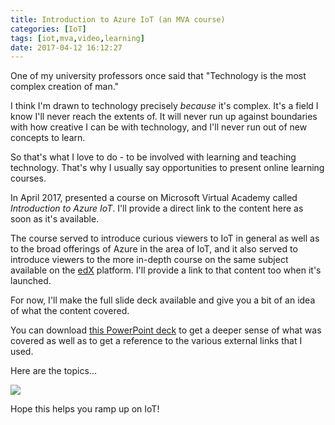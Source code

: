 ```yaml
---
title: Introduction to Azure IoT (an MVA course)
categories: [IoT]
tags: [iot,mva,video,learning]
date: 2017-04-12 16:12:27
---
```


One of my university professors once said that "Technology is the most complex creation of man."

I think I'm drawn to technology precisely _because_ it's complex. It's a field I know I'll never reach the extents of. It will never run up against boundaries with how creative I can be with technology, and I'll never run out of new concepts to learn.

So that's what I love to do - to be involved with learning and teaching technology. That's why I usually say opportunities to present online learning courses.

In April 2017, presented a course on Microsoft Virtual Academy called _Introduction to Azure IoT_. I'll provide a direct link to the content here as soon as it's available.

The course served to introduce curious viewers to IoT in general as well as to the broad offerings of Azure in the area of IoT, and it also served to introduce viewers to the more in-depth course on the same subject available on the [edX](http://edx.org) platform. I'll provide a link to that content too when it's launched.

For now, I'll make the full slide deck available and give you a bit of an idea of what the content covered.

You can download [this PowerPoint deck](https://1drv.ms/p/s!AvStLR7eqJbDxbU8p3yuNOjRpThE0g) to get a deeper sense of what was covered as well as to get a reference to the various external links that I used.

Here are the topics...

![](/files/iotmva_01.png)

Hope this helps you ramp up on IoT!